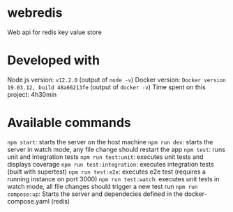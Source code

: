 # webredis
Web api for redis key value store

# Developed with
Node js version: `v12.2.0` (output of `node -v`)
Docker version: `Docker version 19.03.12, build 48a66213fe` (output of `docker -v`)
Time spent on this project: 4h30min

# Available commands
`npm start`: starts the server on the host machine
`npm run dev`: starts the server in watch mode, any file change should restart the app
`npm test`: runs unit and integration tests
`npm run test:unit`: executes unit tests and displays coverage
`npm run test:integration`: executes integration tests (built with supertest)
`npm run test:e2e`: executes e2e test (requires a running instance on port 3000)
`npm run test:watch`: executes unit tests in watch mode, all file changes should trigger a new test run
`npm run compose:up`: Starts the server and dependecies defined in the docker-compose.yaml (redis)
